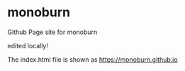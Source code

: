 # monoburn
Github Page site for monoburn

edited locally!

The index.html file is shown as https://monoburn.github.io
